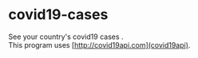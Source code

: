 # covid19-cases
See your country's covid19 cases .  
This program uses [http://covid19api.com](covid19api).    
